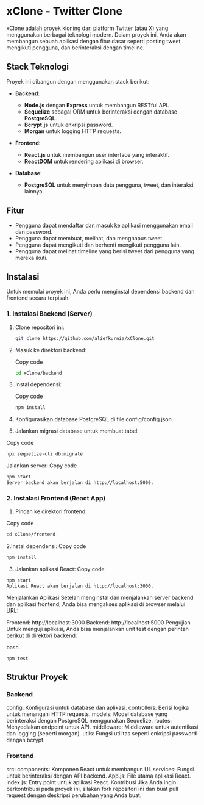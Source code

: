 # xClone - Twitter Clone

xClone adalah proyek kloning dari platform Twitter (atau X) yang menggunakan berbagai teknologi modern. Dalam proyek ini, Anda akan membangun sebuah aplikasi dengan fitur dasar seperti posting tweet, mengikuti pengguna, dan berinteraksi dengan timeline.

## Stack Teknologi

Proyek ini dibangun dengan menggunakan stack berikut:

- **Backend**:
  - **Node.js** dengan **Express** untuk membangun RESTful API.
  - **Sequelize** sebagai ORM untuk berinteraksi dengan database **PostgreSQL**.
  - **Bcrypt.js** untuk enkripsi password.
  - **Morgan** untuk logging HTTP requests.
  
- **Frontend**:
  - **React.js** untuk membangun user interface yang interaktif.
  - **ReactDOM** untuk rendering aplikasi di browser.

- **Database**:
  - **PostgreSQL** untuk menyimpan data pengguna, tweet, dan interaksi lainnya.

## Fitur

- Pengguna dapat mendaftar dan masuk ke aplikasi menggunakan email dan password.
- Pengguna dapat membuat, melihat, dan menghapus tweet.
- Pengguna dapat mengikuti dan berhenti mengikuti pengguna lain.
- Pengguna dapat melihat timeline yang berisi tweet dari pengguna yang mereka ikuti.

## Instalasi

Untuk memulai proyek ini, Anda perlu menginstal dependensi backend dan frontend secara terpisah.

### 1. Instalasi Backend (Server)

1. Clone repositori ini:

   ```bash
   git clone https://github.com/aliefkurnia/xClone.git
2. Masuk ke direktori backend:

    Copy code
    ```bash
    cd xClone/backend
3. Instal dependensi:

    Copy code
    ```bash
    npm install
4. Konfigurasikan database PostgreSQL di file config/config.json.

5. Jalankan migrasi database untuk membuat tabel:

Copy code
```bash
npx sequelize-cli db:migrate
```
Jalankan server:
Copy code
```bash
npm start
Server backend akan berjalan di http://localhost:5000.
```
### 2. Instalasi Frontend (React App)
1. Pindah ke direktori frontend:

Copy code
```bash
cd xClone/frontend
```
2.Instal dependensi:
Copy code
```bash
npm install
```
3. Jalankan aplikasi React:
Copy code
```bash
npm start
Aplikasi React akan berjalan di http://localhost:3000.
```
Menjalankan Aplikasi
Setelah menginstal dan menjalankan server backend dan aplikasi frontend, Anda bisa mengakses aplikasi di browser melalui URL:

Frontend: http://localhost:3000
Backend: http://localhost:5000
Pengujian
Untuk menguji aplikasi, Anda bisa menjalankan unit test dengan perintah berikut di direktori backend:

bash
```Copy code
npm test
```
## Struktur Proyek
### Backend
config: Konfigurasi untuk database dan aplikasi.
controllers: Berisi logika untuk menangani HTTP requests.
models: Model database yang berinteraksi dengan PostgreSQL menggunakan Sequelize.
routes: Menyediakan endpoint untuk API.
middleware: Middleware untuk autentikasi dan logging (seperti morgan).
utils: Fungsi utilitas seperti enkripsi password dengan bcrypt.
### Frontend
src:
components: Komponen React untuk membangun UI.
services: Fungsi untuk berinteraksi dengan API backend.
App.js: File utama aplikasi React.
index.js: Entry point untuk aplikasi React.
Kontribusi
Jika Anda ingin berkontribusi pada proyek ini, silakan fork repositori ini dan buat pull request dengan deskripsi perubahan yang Anda buat.
